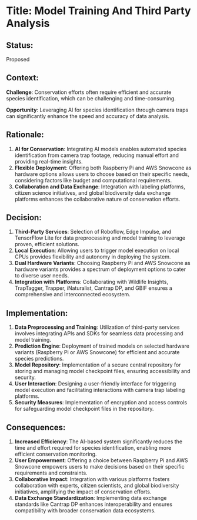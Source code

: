 # Title: Model Training And Third Party Analysis

## Status:
Proposed

## Context:

**Challenge**: Conservation efforts often require efficient and accurate species identification, which can be challenging and time-consuming.

**Opportunity**: Leveraging AI for species identification through camera traps can significantly enhance the speed and accuracy of data analysis.

## Rationale:

1. **AI for Conservation**:
Integrating AI models enables automated species identification from camera trap footage, reducing manual effort and providing real-time insights.
2. **Flexible Deployment**:
Offering both Raspberry Pi and AWS Snowcone as hardware options allows users to choose based on their specific needs, considering factors like budget and computational requirements.
3. **Collaboration and Data Exchange**:
Integration with labeling platforms, citizen science initiatives, and global biodiversity data exchange platforms enhances the collaborative nature of conservation efforts.

## Decision:

1. **Third-Party Services**:
Selection of Roboflow, Edge Impulse, and TensorFlow Lite for data preprocessing and model training to leverage proven, efficient solutions.
2. **Local Execution**:
Allowing users to trigger model execution on local CPUs provides flexibility and autonomy in deploying the system.
3. **Dual Hardware Variants**:
Choosing Raspberry Pi and AWS Snowcone as hardware variants provides a spectrum of deployment options to cater to diverse user needs.
4. **Integration with Platforms**:
Collaborating with Wildlife Insights, TrapTagger, Trapper, iNaturalist, Cantrap DP, and GBIF ensures a comprehensive and interconnected ecosystem.

## Implementation:

1. **Data Preprocessing and Training**: Utilization of third-party services involves integrating APIs and SDKs for seamless data processing and model training.
2. **Prediction Engine**: Deployment of trained models on selected hardware variants (Raspberry Pi or AWS Snowcone) for efficient and accurate species predictions.
3. **Model Repository**: Implementation of a secure central repository for storing and managing model checkpoint files, ensuring accessibility and security.
4. **User Interaction**: Designing a user-friendly interface for triggering model execution and facilitating interactions with camera trap labeling platforms.
5. **Security Measures**: Implementation of encryption and access controls for safeguarding model checkpoint files in the repository.

## Consequences:

1. **Increased Efficiency**: The AI-based system significantly reduces the time and effort required for species identification, enabling more efficient conservation monitoring.
2. **User Empowerment**: Offering a choice between Raspberry Pi and AWS Snowcone empowers users to make decisions based on their specific requirements and constraints.
3. **Collaborative Impact**: Integration with various platforms fosters collaboration with experts, citizen scientists, and global biodiversity initiatives, amplifying the impact of conservation efforts.
4. **Data Exchange Standardization**: Implementing data exchange standards like Cantrap DP enhances interoperability and ensures compatibility with broader conservation data ecosystems.
